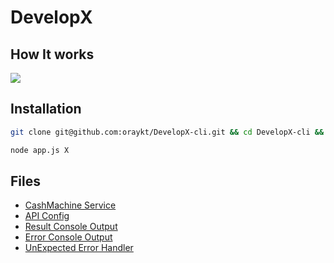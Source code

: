 # DevelopX

## How It works

![](https://media.giphy.com/media/1Agk6loLo95og2M6KE/giphy.gif)


## Installation

```bash
git clone git@github.com:oraykt/DevelopX-cli.git && cd DevelopX-cli && npm install
```
```bash
node app.js X
```

## Files

- [CashMachine Service](https://github.com/oraykt/DevelopX-cli/blob/master/src/services/CashMachine.js)
- [API Config](https://github.com/oraykt/DevelopX-cli/blob/master/src/config/api.js)
- [Result Console Output](https://github.com/oraykt/DevelopX-cli/blob/master/src/utils/result.js)
- [Error Console Output](https://github.com/oraykt/DevelopX-cli/blob/master/src/utils/error.js)
- [UnExpected Error Handler](https://github.com/oraykt/DevelopX-cli/blob/master/src/utils/unExpectedError.js)
